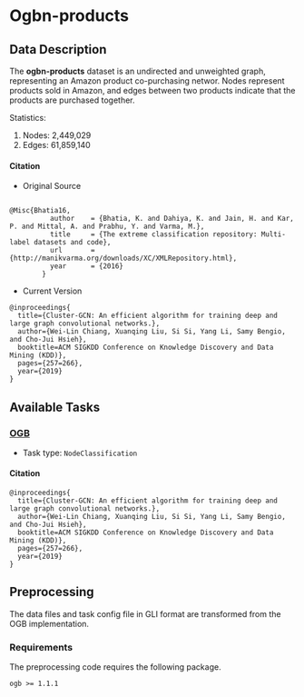 # Ogbn-products
## Data Description


The **ogbn-products** dataset is an undirected and unweighted graph, representing an Amazon product co-purchasing networ. Nodes represent products sold in Amazon, and edges between two products indicate that the products are purchased together.



Statistics:
1. Nodes: 2,449,029
2. Edges: 61,859,140


#### Citation
- Original Source
```

@Misc{Bhatia16,
          author    = {Bhatia, K. and Dahiya, K. and Jain, H. and Kar, P. and Mittal, A. and Prabhu, Y. and Varma, M.},
          title     = {The extreme classification repository: Multi-label datasets and code},
          url       = {http://manikvarma.org/downloads/XC/XMLRepository.html},
          year      = {2016}
        }
```
- Current Version
```
@inproceedings{
  title={Cluster-GCN: An efficient algorithm for training deep and large graph convolutional networks.},
  author={Wei-Lin Chiang, Xuanqing Liu, Si Si, Yang Li, Samy Bengio, and Cho-Jui Hsieh},
  booktitle=ACM SIGKDD Conference on Knowledge Discovery and Data Mining (KDD)},
  pages={257=266},
  year={2019}
}
```

## Available Tasks
### [OGB](https://ogb.stanford.edu/docs/nodeprop/)
- Task type: `NodeClassification`

#### Citation
```
@inproceedings{
  title={Cluster-GCN: An efficient algorithm for training deep and large graph convolutional networks.},
  author={Wei-Lin Chiang, Xuanqing Liu, Si Si, Yang Li, Samy Bengio, and Cho-Jui Hsieh},
  booktitle=ACM SIGKDD Conference on Knowledge Discovery and Data Mining (KDD)},
  pages={257=266},
  year={2019}
}
```

## Preprocessing
The data files and task config file in GLI format are transformed from the OGB implementation.

### Requirements
The preprocessing code requires the following package.
```
ogb >= 1.1.1
```
